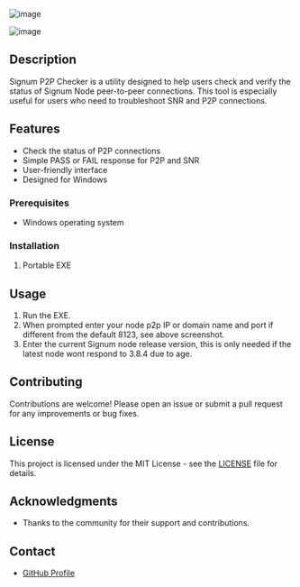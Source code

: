 
![image](https://github.com/user-attachments/assets/a8c24cef-7259-4c3c-88a8-17f35f297dc9)

![image](https://github.com/user-attachments/assets/bbe3ee9c-2c64-4d54-bab1-485f93b119c1)



## Description

Signum P2P Checker is a utility designed to help users check and verify the status of Signum Node peer-to-peer connections. This tool is especially useful for users who need to troubleshoot SNR and P2P connections.

## Features

- Check the status of P2P connections
- Simple PASS or FAIL response for P2P and SNR
- User-friendly interface
- Designed for Windows

### Prerequisites

- Windows operating system

### Installation

1. Portable EXE

## Usage

1. Run the EXE.
2. When prompted enter your node p2p IP or domain name and port if different from the default 8123, see above screenshot.
3. Enter the current Signum node release version, this is only needed if the latest node wont respond to 3.8.4 due to age.

## Contributing

Contributions are welcome! Please open an issue or submit a pull request for any improvements or bug fixes.

## License

This project is licensed under the MIT License - see the [LICENSE](LICENSE) file for details.

## Acknowledgments

- Thanks to the community for their support and contributions.

## Contact

- [GitHub Profile](https://github.com/pir8radio)
